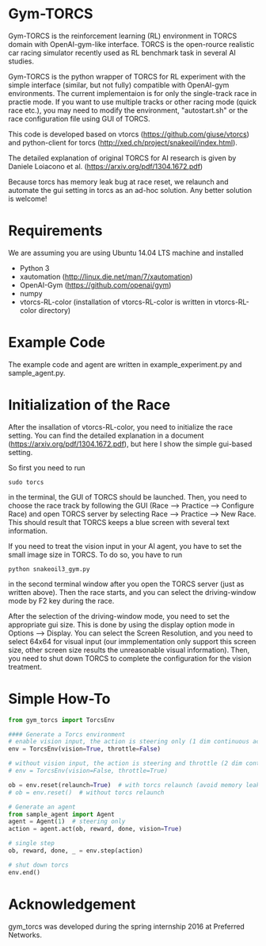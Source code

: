 # Gym-TORCS

Gym-TORCS is the reinforcement learning (RL) environment in TORCS domain with OpenAI-gym-like interface.
TORCS is the open-rource realistic car racing simulator recently used as RL benchmark task in several AI studies.

Gym-TORCS is the python wrapper of TORCS for RL experiment with the simple interface (similar, but not fully) compatible with OpenAI-gym environments. The current implementaion is for only the single-track race in practie mode. If you want to use multiple tracks or other racing mode (quick race etc.), you may need to modify the environment, "autostart.sh" or the race configuration file using GUI of TORCS.

This code is developed based on vtorcs (https://github.com/giuse/vtorcs)
and python-client for torcs (http://xed.ch/project/snakeoil/index.html).

The detailed explanation of original TORCS for AI research is given by Daniele Loiacono et al. (https://arxiv.org/pdf/1304.1672.pdf)

Because torcs has memory leak bug at race reset, we relaunch and automate the gui setting in torcs as an ad-hoc solution.
Any better solution is welcome!

# Requirements
We are assuming you are using Ubuntu 14.04 LTS machine and installed
* Python 3
* xautomation (http://linux.die.net/man/7/xautomation)
* OpenAI-Gym (https://github.com/openai/gym)
* numpy
* vtorcs-RL-color (installation of vtorcs-RL-color is written in vtorcs-RL-color directory)

# Example Code
The example code and agent are written in example_experiment.py and sample_agent.py.

# Initialization of the Race
After the insallation of vtorcs-RL-color, you need to initialize the race setting. You can find the detailed explanation in a document (https://arxiv.org/pdf/1304.1672.pdf), but here I show the simple gui-based setting.

So first you need to run
```
sudo torcs
```
in the terminal, the GUI of TORCS should be launched.
Then, you need to choose the race track by following the GUI (Race --> Practice --> Configure Race) and open TORCS server by selecting Race --> Practice --> New Race. This should result that TORCS keeps a blue screen with several text information.

If you need to treat the vision input in your AI agent, you have to set the small image size in TORCS. To do so, you have to run
```
python snakeoil3_gym.py
```
in the second terminal window after you open the TORCS server (just as written above). Then the race starts, and you can select the driving-window mode by F2 key during the race.

After the selection of the driving-window mode, you need to set the appropriate gui size. This is done by using the display option mode in Options --> Display. You can select the Screen Resolution, and you need to select 64x64 for visual input (our immplementation only support this screen size, other screen size results the unreasonable visual information). Then, you need to shut down TORCS to complete the configuration for the vision treatment.


# Simple How-To

```python
from gym_torcs import TorcsEnv

#### Generate a Torcs environment
# enable vision input, the action is steering only (1 dim continuous action)
env = TorcsEnv(vision=True, throttle=False)

# without vision input, the action is steering and throttle (2 dim continuous action)
# env = TorcsEnv(vision=False, throttle=True)

ob = env.reset(relaunch=True)  # with torcs relaunch (avoid memory leak bug in torcs)
# ob = env.reset()  # without torcs relaunch

# Generate an agent
from sample_agent import Agent
agent = Agent(1)  # steering only
action = agent.act(ob, reward, done, vision=True)

# single step
ob, reward, done, _ = env.step(action)

# shut down torcs
env.end()
```

# Acknowledgement
gym_torcs was developed during the spring internship 2016 at Preferred Networks.
